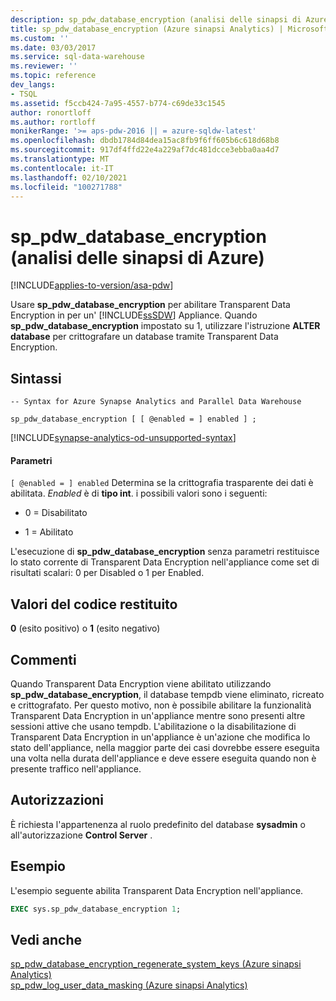 ```yaml
---
description: sp_pdw_database_encryption (analisi delle sinapsi di Azure)
title: sp_pdw_database_encryption (Azure sinapsi Analytics) | Microsoft Docs
ms.custom: ''
ms.date: 03/03/2017
ms.service: sql-data-warehouse
ms.reviewer: ''
ms.topic: reference
dev_langs:
- TSQL
ms.assetid: f5ccb424-7a95-4557-b774-c69de33c1545
author: ronortloff
ms.author: rortloff
monikerRange: '>= aps-pdw-2016 || = azure-sqldw-latest'
ms.openlocfilehash: dbdb1784d84dea15ac8fb9f6ff605b6c618d68b8
ms.sourcegitcommit: 917df4ffd22e4a229af7dc481dcce3ebba0aa4d7
ms.translationtype: MT
ms.contentlocale: it-IT
ms.lasthandoff: 02/10/2021
ms.locfileid: "100271788"
---
```

# <a name="sp_pdw_database_encryption-azure-synapse-analytics"></a>sp_pdw_database_encryption (analisi delle sinapsi di Azure)
[!INCLUDE[applies-to-version/asa-pdw](../../includes/applies-to-version/asa-pdw.md)]

  Usare **sp_pdw_database_encryption** per abilitare Transparent Data Encryption in per un' [!INCLUDE[ssSDW](../../includes/sssdw-md.md)] Appliance. Quando **sp_pdw_database_encryption** impostato su 1, utilizzare l'istruzione **ALTER database** per crittografare un database tramite Transparent Data Encryption.  
  
## <a name="syntax"></a>Sintassi  
  
```syntaxsql  
-- Syntax for Azure Synapse Analytics and Parallel Data Warehouse  
  
sp_pdw_database_encryption [ [ @enabled = ] enabled ] ;  
```  

[!INCLUDE[synapse-analytics-od-unsupported-syntax](../../includes/synapse-analytics-od-unsupported-syntax.md)]

#### <a name="parameters"></a>Parametri  
`[ @enabled = ] enabled` Determina se la crittografia trasparente dei dati è abilitata. *Enabled* è di **tipo int**. i possibili valori sono i seguenti:  
  
-   0 = Disabilitato  
  
-   1 = Abilitato  
  
 L'esecuzione di **sp_pdw_database_encryption** senza parametri restituisce lo stato corrente di Transparent Data Encryption nell'appliance come set di risultati scalari: 0 per Disabled o 1 per Enabled.  
  
## <a name="return-code-values"></a>Valori del codice restituito  
 **0** (esito positivo) o **1** (esito negativo)  
  
## <a name="remarks"></a>Commenti  
 Quando Transparent Data Encryption viene abilitato utilizzando **sp_pdw_database_encryption**, il database tempdb viene eliminato, ricreato e crittografato. Per questo motivo, non è possibile abilitare la funzionalità Transparent Data Encryption in un'appliance mentre sono presenti altre sessioni attive che usano tempdb. L'abilitazione o la disabilitazione di Transparent Data Encryption in un'appliance è un'azione che modifica lo stato dell'appliance, nella maggior parte dei casi dovrebbe essere eseguita una volta nella durata dell'appliance e deve essere eseguita quando non è presente traffico nell'appliance.  
  
## <a name="permissions"></a>Autorizzazioni  
 È richiesta l'appartenenza al ruolo predefinito del database **sysadmin** o all'autorizzazione **Control Server** .  
  
## <a name="example"></a>Esempio  
 L'esempio seguente abilita Transparent Data Encryption nell'appliance.  
  
```sql  
EXEC sys.sp_pdw_database_encryption 1;  
```  
  
## <a name="see-also"></a>Vedi anche  
 [sp_pdw_database_encryption_regenerate_system_keys &#40;Azure sinapsi Analytics&#41;](../../relational-databases/system-stored-procedures/sp-pdw-database-encryption-regenerate-system-keys-sql-data-warehouse.md)   
 [sp_pdw_log_user_data_masking &#40;Azure sinapsi Analytics&#41;](../../relational-databases/system-stored-procedures/sp-pdw-log-user-data-masking-sql-data-warehouse.md)  
  
